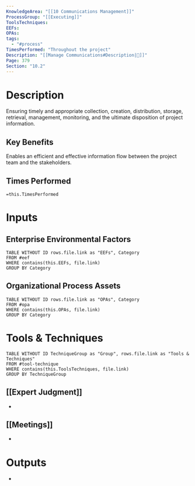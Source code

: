 ```yaml
---
KnowledgeArea: "[[10 Communications Management]]"
ProcessGroup: "[[Executing]]"
ToolsTechniques:
EEFs:
OPAs:
tags:
  - "#process"
TimesPerformed: "Throughout the project"
Description: "[[Manage Communications#Description|📝]]"
Page: 379
Section: "10.2"
---
```

# Description
Ensuring timely and appropriate collection, creation, distribution, storage, retrieval, management, monitoring, and the ultimate disposition of project information.
## Key Benefits
Enables an efficient and effective information flow between the project team and the stakeholders.
## Times Performed
`=this.TimesPerformed`
# Inputs
## Enterprise Environmental Factors
```dataview
TABLE WITHOUT ID rows.file.link as "EEFs", Category
FROM #eef
WHERE contains(this.EEFs, file.link)
GROUP BY Category
```
## Organizational Process Assets
```dataview
TABLE WITHOUT ID rows.file.link as "OPAs", Category
FROM #opa
WHERE contains(this.OPAs, file.link)
GROUP BY Category
```
# Tools & Techniques
```dataview
TABLE WITHOUT ID TechniqueGroup as "Group", rows.file.link as "Tools & Techniques"
FROM #tool-technique
WHERE contains(this.ToolsTechniques, file.link)
GROUP BY TechniqueGroup
```
## [[Expert Judgment]]
- 
## [[Meetings]]
- 
# Outputs
- 